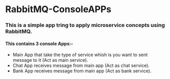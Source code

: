 # RabbitMQ-ConsoleAPPs
### This is a simple app tring to apply microservice concepts using RabbitMQ.
#### This contains 3 console Apps:-
* Main App that take the type of service whish is you want to sent message to it (Act as main service).
* Chat App receives message from main app (Act as chat service).
* Bank App receives message from main app (Act as bank service).
